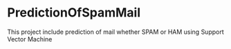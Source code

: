 # PredictionOfSpamMail
This project include prediction of mail whether SPAM or HAM using Support Vector Machine
